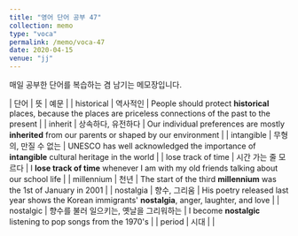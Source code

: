 ```yaml
---
title: "영어 단어 공부 47"
collection: memo
type: "voca"
permalink: /memo/voca-47
date: 2020-04-15
venue: "jj"
---
```


매일 공부한 단어를 복습하는 겸 남기는 메모장입니다.

| 단어 | 뜻 | 예문 |
| historical | 역사적인 | People should protect **historical** places, because the places are priceless connections of the past to the present |
| inherit | 상속하다, 유전하다 | Our individual preferences are mostly **inherited** from our parents or shaped by our environment |
| intangible | 무형의, 만질 수 없는 | UNESCO has well acknowledged the importance of **intangible** cultural heritage in the world |
| lose track of time | 시간 가는 줄 모르다 | I **lose track of time** whenever I am with my old friends talking about our school life |
| millennium | 천년 | The start of the third **millennium** was the 1st of January in 2001 |
| nostalgia | 향수, 그리움 | His poetry released last year shows the Korean immigrants' **nostalgia**, anger, laughter, and love |
| nostalgic | 향수를 불러 일으키는, 옛날을 그리워하는 | I become **nostalgic** listening to pop songs from the 1970's |
| period | 시대 |  |



